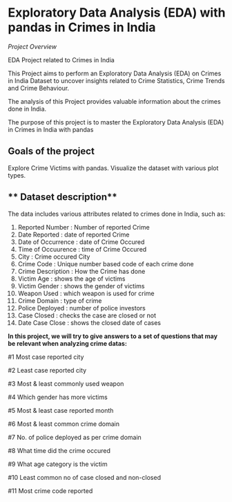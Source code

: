 
# Exploratory Data Analysis (EDA) with pandas in Crimes in India

*Project Overview*

EDA Project related to Crimes in India

This Project aims to perform an Exploratory Data Analysis (EDA) on Crimes in India Dataset to uncover insights related to Crime Statistics, Crime Trends and Crime Behaviour.

The analysis of this Project provides valuable information about  the crimes done in India.

The purpose of this project is to master the  Exploratory Data Analysis (EDA) in Crimes in India with pandas


## Goals of the project

Explore Crime Victims with pandas.
Visualize the dataset with various plot types.

## ** Dataset description** 

The data includes various attributes related to crimes done in India, such as:

1) Reported Number    : Number of reported Crime
2) Date Reported      : date of reported Crime
3) Date of Occurrence : date of Crime Occured
4) Time of Occuurence : time of Crime Occured
5) City               : Crime occured City
6) Crime Code         : Unique number based code of each crime done
7) Crime Description  : How the Crime has done
8) Victim Age         : shows the age of victims
9) Victim Gender      : shows the gender of victims
10) Weapon Used       : which weapon is used for crime
11) Crime Domain      : type of crime
12) Police Deployed   : number of police investors
13) Case Closed       : checks the case are closed or not
14) Date Case Close   : shows the closed date of cases






**In this project, we will try to give answers to a set of questions that may be relevant when analyzing crime datas:**

#1 Most case reported city 

#2 Least case reported city 

#3 Most & least commonly used weapon 

#4 Which gender has more victims 

#5 Most & least case reported month 

#6 Most & least common crime domain 

#7 No. of police deployed as per crime domain  

#8 What time did the crime occured 

#9 What age category is the victim 

#10 Least common no of case closed and  non-closed 

#11 Most crime code reported 


